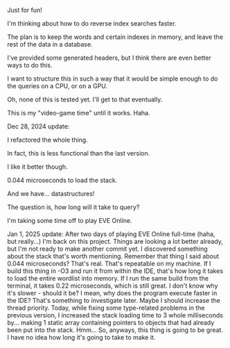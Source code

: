 Just for fun!



I'm thinking about how to do reverse index searches faster.

The plan is to keep the words and certain indexes in memory, and leave the rest of the data in a database.



I've provided some generated headers, but I think there are even better ways to do this.

I want to structure this in such a way that it would be simple enough to do the queries on a CPU, or on a GPU.



Oh, none of this is tested yet. I'll get to that eventually.

This is my "video-game time" until it works. Haha.




Dec 28, 2024 update:

I refactored the whole thing.

In fact, this is less functional than the last version.

I like it better though. 

0.044 microseconds to load the stack.

And we have... datastructures!

The question is, how long will it take to query?

I'm taking some time off to play EVE Online.


Jan 1, 2025 update:
After two days of playing EVE Online full-time (haha, but really...) I'm back on this project.
Things are looking a lot better already, but I'm not ready to make another commit yet.
I discovered something about the stack that's worth mentioning. 
  Remember that thing I said about 0.044 microseconds? That's real. That's repeatable on my machine.
  If I build this thing in -O3 and run it from within the IDE, that's how long it takes to load the entire wordlist into memory.
  If I run the same build from the terminal, it takes 0.22 microseconds, which is still great. I don't know why it's slower - should it be? I mean, why does the program execute faster in the IDE? That's something to investigate later. Maybe I should increase the thread priority.
Today, while fixing some type-related problems in the previous version, I increased the stack loading time to 3 whole milliseconds by... making 1 static array containing pointers to objects that had already been put into the stack.
Hmm...
So, anyways, this thing is going to be great. I have no idea how long it's going to take to make it.

